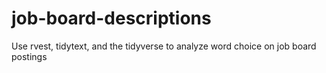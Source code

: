 # job-board-descriptions
Use rvest, tidytext, and the tidyverse to analyze word choice on job board postings

